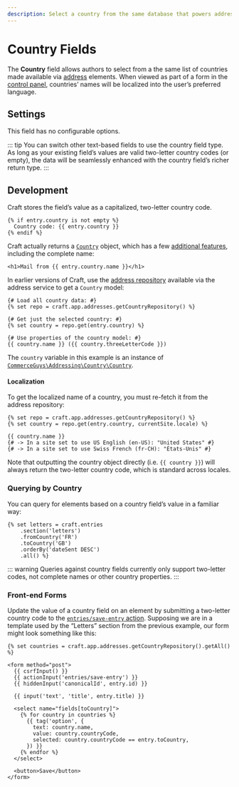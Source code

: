 ```yaml
---
description: Select a country from the same database that powers address elements.
---
```


# Country Fields

The **Country** field allows authors to select from a the same list of countries made available via [address](../element-types/addresses.md) elements. When viewed as part of a form in the [control panel](../../system/control-panel.md), countries’ names will be localized into the user’s preferred language.

<!-- more -->

## Settings

This field has no configurable options.

::: tip
You can switch other text-based fields to use the country field type. As long as your existing field’s values are valid two-letter country codes (or empty), the data will be seamlessly enhanced with the country field’s richer return type.
:::

## Development

Craft stores the field’s value as a capitalized, two-letter country code.

```twig
{% if entry.country is not empty %}
  Country code: {{ entry.country }}
{% endif %}
```

Craft actually returns a [`Country`](repo:commerceguys/addressing/blob/master/src/Country/Country.php) object, which has a few [additional features](../element-types/addresses.md#country-names), including the complete name: <Since ver="5.3.0" description="{product} {ver} changed the data type for Country fields." />

```twig
<h1>Mail from {{ entry.country.name }}</h1>
```

In earlier versions of Craft, use the [address repository](../element-types/addresses.md#address-repository) available via the address service to get a `Country` model:

```twig
{# Load all country data: #}
{% set repo = craft.app.addresses.getCountryRepository() %}

{# Get just the selected country: #}
{% set country = repo.get(entry.country) %}

{# Use properties of the country model: #}
{{ country.name }} ({{ country.threeLetterCode }})
```

The `country` variable in this example is an instance of  [`CommerceGuys\Addressing\Country\Country`](repo:commerceguys/addressing/blob/master/src/Country/Country.php).

#### Localization

To get the localized name of a country, you must re-fetch it from the address repository:

```twig{2}
{% set repo = craft.app.addresses.getCountryRepository() %}
{% set country = repo.get(entry.country, currentSite.locale) %}

{{ country.name }}
{# -> In a site set to use US English (en-US): "United States" #}
{# -> In a site set to use Swiss French (fr-CH): "États-Unis" #}
```

Note that outputting the country object directly (i.e. `{{ country }}`) will always return the two-letter country code, which is standard across locales.

### Querying by Country

You can query for elements based on a country field’s value in a familiar way:

```twig{3-4}
{% set letters = craft.entries
    .section('letters')
    .fromCountry('FR')
    .toCountry('GB')
    .orderBy('dateSent DESC')
    .all() %}
```

::: warning
Queries against country fields currently only support two-letter codes, not complete names or other country properties.
:::

### Front-end Forms

Update the value of a country field on an element by submitting a two-letter country code to the [`entries/save-entry` action](../controller-actions.md#post-entries-save-entry). Supposing we are in a template used by the “Letters” section from the previous example, our form might look something like this:

```twig
{% set countries = craft.app.addresses.getCountryRepository().getAll() %}

<form method="post">
  {{ csrfInput() }}
  {{ actionInput('entries/save-entry') }}
  {{ hiddenInput('canonicalId', entry.id) }}

  {{ input('text', 'title', entry.title) }}

  <select name="fields[toCountry]">
    {% for country in countries %}
      {{ tag('option', {
        text: country.name,
        value: country.countryCode,
        selected: country.countryCode == entry.toCountry,
      }) }}
    {% endfor %}
  </select>

  <button>Save</button>
</form>
```

<See path="../controller-actions.md" description="Read more about using forms to submit data to Craft controllers." />
